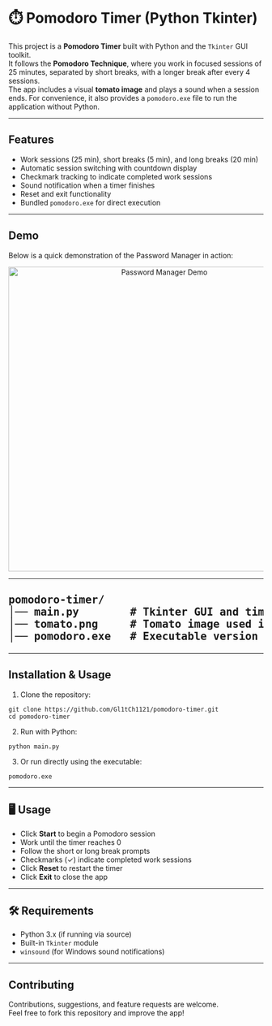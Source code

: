 <h1>⏱️ Pomodoro Timer (Python Tkinter)</h1>

<p>
  This project is a <strong>Pomodoro Timer</strong> built with Python and the 
  <code>Tkinter</code> GUI toolkit.<br>
  It follows the <strong>Pomodoro Technique</strong>, where you work in focused sessions 
  of 25 minutes, separated by short breaks, with a longer break after every 4 sessions.<br>
  The app includes a visual <strong>tomato image</strong> and plays a sound when a session ends.  
  For convenience, it also provides a <code>pomodoro.exe</code> file to run the application without Python.
</p>

<hr>

<h2>Features</h2>
<ul>
  <li>Work sessions (25 min), short breaks (5 min), and long breaks (20 min)</li>
  <li>Automatic session switching with countdown display</li>
  <li>Checkmark tracking to indicate completed work sessions</li>
  <li>Sound notification when a timer finishes</li>
  <li>Reset and exit functionality</li>
  <li>Bundled <code>pomodoro.exe</code> for direct execution</li>
</ul>

<hr>

<h2> Demo</h2>

<p>
  Below is a quick demonstration of the Password Manager in action:
</p>

<p align="center">
  <img src="https://media.giphy.com/media/ttdRieJAZmHzkJfIVw/giphy.gif" 
       alt="Password Manager Demo" 
       width="600">
</p>

<hr>

<h2 Project Structure</h2>
<pre>
pomodoro-timer/
│── main.py        # Tkinter GUI and timer logic
│── tomato.png     # Tomato image used in the UI
│── pomodoro.exe   # Executable version of the app
</pre>

<hr>

<h2> Installation &amp; Usage</h2>
<ol>
  <li>Clone the repository:</li>
</ol>
<pre><code>git clone https://github.com/Gl1tCh1121/pomodoro-timer.git
cd pomodoro-timer
</code></pre>

<ol start="2">
  <li>Run with Python:</li>
</ol>
<pre><code>python main.py
</code></pre>

<ol start="3">
  <li>Or run directly using the executable:</li>
</ol>
<pre><code>pomodoro.exe
</code></pre>

<hr>

<h2>🖥 Usage</h2>
<ul>
  <li>Click <strong>Start</strong> to begin a Pomodoro session</li>
  <li>Work until the timer reaches 0</li>
  <li>Follow the short or long break prompts</li>
  <li>Checkmarks (✓) indicate completed work sessions</li>
  <li>Click <strong>Reset</strong> to restart the timer</li>
  <li>Click <strong>Exit</strong> to close the app</li>
</ul>

<hr>

<h2>🛠 Requirements</h2>
<ul>
  <li>Python 3.x (if running via source)</li>
  <li>Built-in <code>Tkinter</code> module</li>
  <li><code>winsound</code> (for Windows sound notifications)</li>
</ul>

<hr>

<h2> Contributing</h2>
<p>
  Contributions, suggestions, and feature requests are welcome. <br>
  Feel free to fork this repository and improve the app!
</p>
